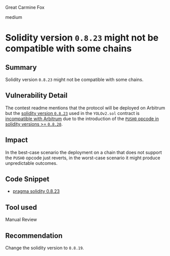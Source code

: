 Great Carmine Fox

medium

# Solidity version `0.8.23` might not be compatible with some chains

## Summary
Solidity version `0.8.23` might not be compatible with some chains.

## Vulnerability Detail

The contest readme mentions that the protocol will be deployed on Arbitrum but the [solidity version `0.8.23`](https://github.com/sherlock-audit/2024-01-looksrare/blob/main/contracts-yolo/contracts/YoloV2.sol#L2) used in the `YOLOv2.sol` contract is [incompatible with Arbitrum](https://docs.arbitrum.io/for-devs/concepts/differences-between-arbitrum-ethereum/solidity-support) due to the introduction of the [`PUSH0` opcode in solidity versions >= `0.8.20`](https://github.com/ethereum/solidity/releases/tag/v0.8.20).

## Impact

In the best-case scenario the deployment on a chain that does not support the `PUSH0` opcode just reverts, in the worst-case scenario it might produce unpredictable outcomes.

## Code Snippet
- [pragma solidity 0.8.23](https://github.com/sherlock-audit/2024-01-looksrare/blob/main/contracts-yolo/contracts/YoloV2.sol#L2)
## Tool used

Manual Review

## Recommendation

Change the solidity version to `0.8.19`.

